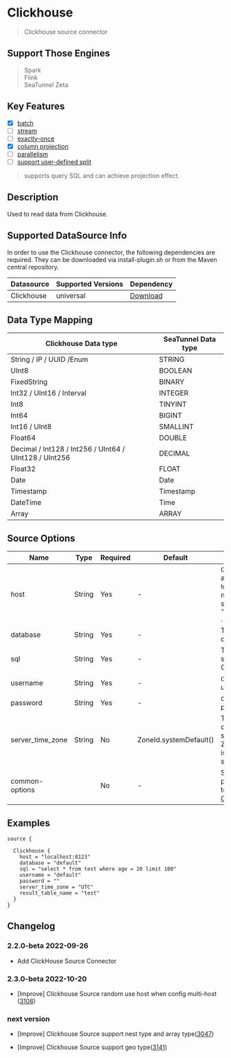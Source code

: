 # Clickhouse

> Clickhouse source connector

## Support Those Engines

> Spark<br/>
> Flink<br/>
> SeaTunnel Zeta<br/>

## Key Features

- [x] [batch](../../concept/connector-v2-features.md)
- [ ] [stream](../../concept/connector-v2-features.md)
- [ ] [exactly-once](../../concept/connector-v2-features.md)
- [x] [column projection](../../concept/connector-v2-features.md)
- [ ] [parallelism](../../concept/connector-v2-features.md)
- [ ] [support user-defined split](../../concept/connector-v2-features.md)

> supports query SQL and can achieve projection effect.

## Description

Used to read data from Clickhouse.

## Supported DataSource Info

In order to use the Clickhouse connector, the following dependencies are required.
They can be downloaded via install-plugin.sh or from the Maven central repository.

| Datasource | Supported Versions |                                                    Dependency                                                    |
|------------|--------------------|------------------------------------------------------------------------------------------------------------------|
| Clickhouse | universal          | [Download](https://mvnrepository.com/artifact/org.apache.seatunnel/seatunnel-connectors-v2/connector-clickhouse) |

## Data Type Mapping

|                  Clickhouse Data type                  | SeaTunnel Data type |
|--------------------------------------------------------|---------------------|
| String / IP / UUID /Enum                               | STRING              |
| UInt8                                                  | BOOLEAN             |
| FixedString                                            | BINARY              |
| Int32 / UInt16 / Interval                              | INTEGER             |
| Int8                                                   | TINYINT             |
| Int64                                                  | BIGINT              |
| Int16 / UInt8                                          | SMALLINT            |
| Float64                                                | DOUBLE              |
| Decimal / Int128 / Int256 / UInt64 / UInt128 / UInt256 | DECIMAL             |
| Float32                                                | FLOAT               |
| Date                                                   | Date                |
| Timestamp                                              | Timestamp           |
| DateTime                                               | Time                |
| Array                                                  | ARRAY               |

## Source Options

|       Name       |  Type  | Required |        Default         |                                                               Description                                                                |
|------------------|--------|----------|------------------------|------------------------------------------------------------------------------------------------------------------------------------------|
| host             | String | Yes      | -                      | `ClickHouse` cluster address, the format is `host:port` , allowing multiple `hosts` to be specified. Such as `"host1:8123,host2:8123"` . |
| database         | String | Yes      | -                      | The `ClickHouse` database                                                                                                                |
| sql              | String | Yes      | -                      | The query sql used to search data though Clickhouse server                                                                               |
| username         | String | Yes      | -                      | `ClickHouse` user username                                                                                                               |
| password         | String | Yes      | -                      | `ClickHouse` user password                                                                                                               |
| server_time_zone | String | No       | ZoneId.systemDefault() | The session time zone in database server. If not set, then ZoneId.systemDefault() is used to determine the server time zone.             |
| common-options   |        | No       | -                      | Source plugin common parameters, please refer to [Source Common Options](common-options.md) for details                                  |

## Examples

```hocon
source {
  
  Clickhouse {
    host = "localhost:8123"
    database = "default"
    sql = "select * from test where age = 20 limit 100"
    username = "default"
    password = ""
    server_time_zone = "UTC"
    result_table_name = "test"
  }
}
```

## Changelog

### 2.2.0-beta 2022-09-26

- Add ClickHouse Source Connector

### 2.3.0-beta 2022-10-20

- [Improve] Clickhouse Source random use host when config multi-host ([3108](https://github.com/apache/seatunnel/pull/3108))

### next version

- [Improve] Clickhouse Source support nest type and array type([3047](https://github.com/apache/seatunnel/pull/3047))

- [Improve] Clickhouse Source support geo type([3141](https://github.com/apache/seatunnel/pull/3141))


